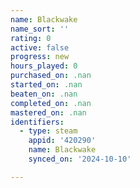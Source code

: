 ```yaml
---
name: Blackwake
name_sort: ''
rating: 0
active: false
progress: new
hours_played: 0
purchased_on: .nan
started_on: .nan
beaten_on: .nan
completed_on: .nan
mastered_on: .nan
identifiers:
  - type: steam
    appid: '420290'
    name: Blackwake
    synced_on: '2024-10-10'

---
```

